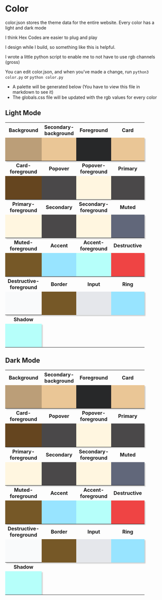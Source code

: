 # Color

color.json stores the theme data for the entire website. Every color has a light and dark mode

I think Hex Codes are easier to plug and play

I design while I build, so something like this is helpful.

I wrote a little python script to enable me to not have to use rgb channels (gross)

You can edit color.json, and when you've made a change, run `python3 color.py` or `python color.py`
  - A palette will be generated below (You have to view this file in markdown to see it)
  - The globals.css file will be updated with the rgb values for every color

## Light Mode

<table>
 <tr>
    <th>Background</th>
    <th>Secondary-background</th>
    <th>Foreground</th>
    <th>Card</th>
 </tr>
 <tr>
    <td style="inline-block; width: 75px; height: 75px; background-color: #BB9E78; box-shadow: 3px 3px 3px rgba(0, 0, 0, 0.2);"></td>
    <td style="inline-block; width: 75px; height: 75px; background-color: #EAC696; box-shadow: 3px 3px 3px rgba(0, 0, 0, 0.2);"></td>
    <td style="inline-block; width: 75px; height: 75px; background-color: #272829; box-shadow: 3px 3px 3px rgba(0, 0, 0, 0.2);"></td>
    <td style="inline-block; width: 75px; height: 75px; background-color: #EAC696; box-shadow: 3px 3px 3px rgba(0, 0, 0, 0.2);"></td>
 </tr>
 <tr>
    <th>Card-foreground</th>
    <th>Popover</th>
    <th>Popover-foreground</th>
    <th>Primary</th>
 </tr>
 <tr>
    <td style="inline-block; width: 75px; height: 75px; background-color: #65451F; box-shadow: 3px 3px 3px rgba(0, 0, 0, 0.2);"></td>
    <td style="inline-block; width: 75px; height: 75px; background-color: #4A4849; box-shadow: 3px 3px 3px rgba(0, 0, 0, 0.2);"></td>
    <td style="inline-block; width: 75px; height: 75px; background-color: #FFF6E0; box-shadow: 3px 3px 3px rgba(0, 0, 0, 0.2);"></td>
    <td style="inline-block; width: 75px; height: 75px; background-color: #4A4849; box-shadow: 3px 3px 3px rgba(0, 0, 0, 0.2);"></td>
 </tr>
 <tr>
    <th>Primary-foreground</th>
    <th>Secondary</th>
    <th>Secondary-foreground</th>
    <th>Muted</th>
 </tr>
 <tr>
    <td style="inline-block; width: 75px; height: 75px; background-color: #FFF6E0; box-shadow: 3px 3px 3px rgba(0, 0, 0, 0.2);"></td>
    <td style="inline-block; width: 75px; height: 75px; background-color: #4A4849; box-shadow: 3px 3px 3px rgba(0, 0, 0, 0.2);"></td>
    <td style="inline-block; width: 75px; height: 75px; background-color: #FFF6E0; box-shadow: 3px 3px 3px rgba(0, 0, 0, 0.2);"></td>
    <td style="inline-block; width: 75px; height: 75px; background-color: #61677A; box-shadow: 3px 3px 3px rgba(0, 0, 0, 0.2);"></td>
 </tr>
 <tr>
    <th>Muted-foreground</th>
    <th>Accent</th>
    <th>Accent-foreground</th>
    <th>Destructive</th>
 </tr>
 <tr>
    <td style="inline-block; width: 75px; height: 75px; background-color: #765827; box-shadow: 3px 3px 3px rgba(0, 0, 0, 0.2);"></td>
    <td style="inline-block; width: 75px; height: 75px; background-color: #98E4FF; box-shadow: 3px 3px 3px rgba(0, 0, 0, 0.2);"></td>
    <td style="inline-block; width: 75px; height: 75px; background-color: #B6FFFA; box-shadow: 3px 3px 3px rgba(0, 0, 0, 0.2);"></td>
    <td style="inline-block; width: 75px; height: 75px; background-color: #EF4444; box-shadow: 3px 3px 3px rgba(0, 0, 0, 0.2);"></td>
 </tr>
 <tr>
    <th>Destructive-foreground</th>
    <th>Border</th>
    <th>Input</th>
    <th>Ring</th>
 </tr>
 <tr>
    <td style="inline-block; width: 75px; height: 75px; background-color: #F9FAFB; box-shadow: 3px 3px 3px rgba(0, 0, 0, 0.2);"></td>
    <td style="inline-block; width: 75px; height: 75px; background-color: #765827; box-shadow: 3px 3px 3px rgba(0, 0, 0, 0.2);"></td>
    <td style="inline-block; width: 75px; height: 75px; background-color: #E5E7EB; box-shadow: 3px 3px 3px rgba(0, 0, 0, 0.2);"></td>
    <td style="inline-block; width: 75px; height: 75px; background-color: #98E4FF; box-shadow: 3px 3px 3px rgba(0, 0, 0, 0.2);"></td>
 </tr>
 <tr>
    <th>Shadow</th>
 </tr>
 <tr>
    <td style="inline-block; width: 75px; height: 75px; background-color: #B6FFFA; box-shadow: 3px 3px 3px rgba(0, 0, 0, 0.2);"></td>
 </tr>
</table>

## Dark Mode

<table>
 <tr>
    <th>Background</th>
    <th>Secondary-background</th>
    <th>Foreground</th>
    <th>Card</th>
 </tr>
 <tr>
    <td style="inline-block; width: 75px; height: 75px; background-color: #BB9E78; box-shadow: 3px 3px 3px rgba(0, 0, 0, 0.2);"></td>
    <td style="inline-block; width: 75px; height: 75px; background-color: #EAC696; box-shadow: 3px 3px 3px rgba(0, 0, 0, 0.2);"></td>
    <td style="inline-block; width: 75px; height: 75px; background-color: #272829; box-shadow: 3px 3px 3px rgba(0, 0, 0, 0.2);"></td>
    <td style="inline-block; width: 75px; height: 75px; background-color: #EAC696; box-shadow: 3px 3px 3px rgba(0, 0, 0, 0.2);"></td>
 </tr>
 <tr>
    <th>Card-foreground</th>
    <th>Popover</th>
    <th>Popover-foreground</th>
    <th>Primary</th>
 </tr>
 <tr>
    <td style="inline-block; width: 75px; height: 75px; background-color: #65451F; box-shadow: 3px 3px 3px rgba(0, 0, 0, 0.2);"></td>
    <td style="inline-block; width: 75px; height: 75px; background-color: #4A4849; box-shadow: 3px 3px 3px rgba(0, 0, 0, 0.2);"></td>
    <td style="inline-block; width: 75px; height: 75px; background-color: #FFF6E0; box-shadow: 3px 3px 3px rgba(0, 0, 0, 0.2);"></td>
    <td style="inline-block; width: 75px; height: 75px; background-color: #4A4849; box-shadow: 3px 3px 3px rgba(0, 0, 0, 0.2);"></td>
 </tr>
 <tr>
    <th>Primary-foreground</th>
    <th>Secondary</th>
    <th>Secondary-foreground</th>
    <th>Muted</th>
 </tr>
 <tr>
    <td style="inline-block; width: 75px; height: 75px; background-color: #FFF6E0; box-shadow: 3px 3px 3px rgba(0, 0, 0, 0.2);"></td>
    <td style="inline-block; width: 75px; height: 75px; background-color: #4A4849; box-shadow: 3px 3px 3px rgba(0, 0, 0, 0.2);"></td>
    <td style="inline-block; width: 75px; height: 75px; background-color: #FFF6E0; box-shadow: 3px 3px 3px rgba(0, 0, 0, 0.2);"></td>
    <td style="inline-block; width: 75px; height: 75px; background-color: #61677A; box-shadow: 3px 3px 3px rgba(0, 0, 0, 0.2);"></td>
 </tr>
 <tr>
    <th>Muted-foreground</th>
    <th>Accent</th>
    <th>Accent-foreground</th>
    <th>Destructive</th>
 </tr>
 <tr>
    <td style="inline-block; width: 75px; height: 75px; background-color: #765827; box-shadow: 3px 3px 3px rgba(0, 0, 0, 0.2);"></td>
    <td style="inline-block; width: 75px; height: 75px; background-color: #98E4FF; box-shadow: 3px 3px 3px rgba(0, 0, 0, 0.2);"></td>
    <td style="inline-block; width: 75px; height: 75px; background-color: #B6FFFA; box-shadow: 3px 3px 3px rgba(0, 0, 0, 0.2);"></td>
    <td style="inline-block; width: 75px; height: 75px; background-color: #EF4444; box-shadow: 3px 3px 3px rgba(0, 0, 0, 0.2);"></td>
 </tr>
 <tr>
    <th>Destructive-foreground</th>
    <th>Border</th>
    <th>Input</th>
    <th>Ring</th>
 </tr>
 <tr>
    <td style="inline-block; width: 75px; height: 75px; background-color: #F9FAFB; box-shadow: 3px 3px 3px rgba(0, 0, 0, 0.2);"></td>
    <td style="inline-block; width: 75px; height: 75px; background-color: #765827; box-shadow: 3px 3px 3px rgba(0, 0, 0, 0.2);"></td>
    <td style="inline-block; width: 75px; height: 75px; background-color: #E5E7EB; box-shadow: 3px 3px 3px rgba(0, 0, 0, 0.2);"></td>
    <td style="inline-block; width: 75px; height: 75px; background-color: #98E4FF; box-shadow: 3px 3px 3px rgba(0, 0, 0, 0.2);"></td>
 </tr>
 <tr>
    <th>Shadow</th>
 </tr>
 <tr>
    <td style="inline-block; width: 75px; height: 75px; background-color: #B6FFFA; box-shadow: 3px 3px 3px rgba(0, 0, 0, 0.2);"></td>
 </tr>
</table>
